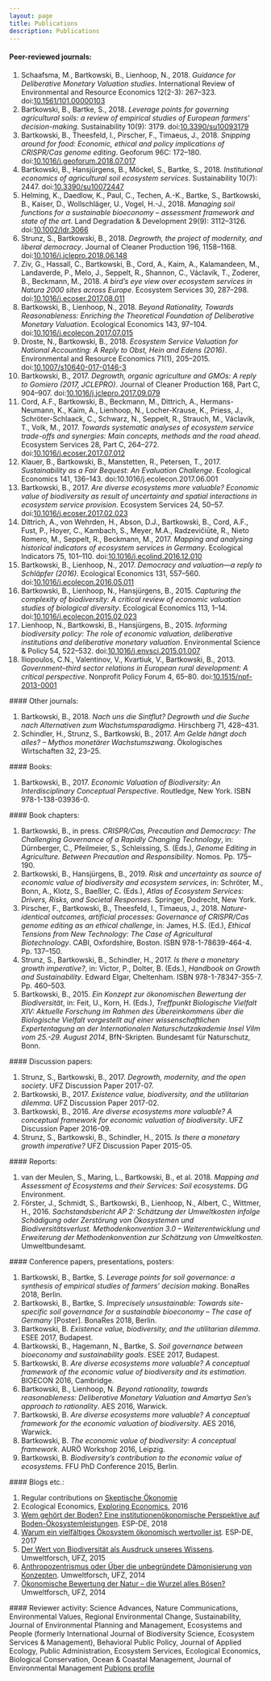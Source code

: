 ```yaml
---
layout: page
title: Publications
description: Publications
---
```


#### Peer-reviewed journals:
<ol>
<li>Schaafsma, M., Bartkowski, B., Lienhoop, N., 2018. <i>Guidance for Deliberative Monetary Valuation studies</i>. International Review of Environmental and Resource Economics 12(2-3): 267–323. doi:<a href="https://doi.org/10.1561/101.00000103">10.1561/101.00000103</a></li>
<li>Bartkowski, B., Bartke, S., 2018. <i>Leverage points for governing agricultural soils: a review of empirical studies of European farmers’ decision-making</i>. Sustainability 10(9): 3179. doi:<a href="https://doi.org/10.3390/su10093179">10.3390/su10093179</a></li>
<li>Bartkowski, B., Theesfeld, I., Pirscher, F., Timaeus, J., 2018. <i>Snipping around for food: Economic, ethical and policy implications of CRISPR/Cas genome editing</i>. Geoforum 96C: 172–180. doi:<a href="https://doi.org/10.1016/j.geoforum.2018.07.017">10.1016/j.geoforum.2018.07.017</a></li>
<li>Bartkowski, B., Hansjürgens, B., Möckel, S., Bartke, S., 2018. <i>Institutional economics of agricultural soil ecosystem services</i>. Sustainability 10(7): 2447. doi:<a href="https://doi.org/10.3390/su10072447">10.3390/su10072447</a></li>
<li>Helming, K., Daedlow, K., Paul, C., Techen, A.-K., Bartke, S., Bartkowski, B., Kaiser, D., Wollschläger, U., Vogel, H.-J., 2018. <i>Managing soil functions for a sustainable bioeconomy – assessment framework and state of the art</i>. Land Degradation & Development 29(9): 3112–3126. doi:<a href="https://doi.org/10.1002/ldr.3066">10.1002/ldr.3066</a></li>
<li>Strunz, S., Bartkowski, B., 2018. <i>Degrowth, the project of modernity, and liberal democracy</i>. Journal of Cleaner Production 196, 1158–1168. doi:<a href="https://doi.org/10.1016/j.jclepro.2018.06.148">10.1016/j.jclepro.2018.06.148</a></li>
<li>Ziv, G., Hassall, C., Bartkowski, B., Cord, A., Kaim, A., Kalamandeen, M., Landaverde, P., Melo, J., Seppelt, R., Shannon, C., Václavík, T., Zoderer, B., Beckmann, M., 2018. <i>A bird’s eye view over ecosystem services in Natura 2000 sites across Europe</i>. Ecosystem Services 30, 287–298. doi:<a href="https://doi.org/10.1016/j.ecoser.2017.08.011">10.1016/j.ecoser.2017.08.011</a></li>
<li>Bartkowski, B., Lienhoop, N., 2018. <i>Beyond Rationality, Towards Reasonableness: Enriching the Theoretical Foundation of Deliberative Monetary Valuation</i>. Ecological Economics 143, 97–104. doi:<a href="https://doi.org/10.1016/j.ecolecon.2017.07.015">10.1016/j.ecolecon.2017.07.015</a></li>
<li>Droste, N., Bartkowski, B., 2018. <i>Ecosystem Service Valuation for National Accounting: A Reply to Obst, Hein and Edens (2016)</i>. Environmental and Resource Economics 71(1), 205–2015. doi:<a href="https://doi.org/10.1007/s10640-017-0146-3">10.1007/s10640-017-0146-3</a></li>
<li>Bartkowski, B., 2017. <i>Degrowth, organic agriculture and GMOs: A reply to Gomiero (2017, JCLEPRO)</i>. Journal of Cleaner Production 168, Part C, 904–907. doi:<a href="https://doi.org/10.1016/j.jclepro.2017.09.079">10.1016/j.jclepro.2017.09.079</a></li>
<li>Cord, A.F., Bartkowski, B., Beckmann, M., Dittrich, A., Hermans-Neumann, K., Kaim, A., Lienhoop, N., Locher-Krause, K., Priess, J., Schröter-Schlaack, C., Schwarz, N., Seppelt, R., Strauch, M., Václavík, T., Volk, M., 2017. <i>Towards systematic analyses of ecosystem service trade-offs and synergies: Main concepts, methods and the road ahead</i>. Ecosystem Services 28, Part C, 264–272. doi:<a href="https://doi.org/10.1016/j.ecoser.2017.07.012">10.1016/j.ecoser.2017.07.012</a></li>
<li>Klauer, B., Bartkowski, B., Manstetten, R., Petersen, T., 2017. <i>Sustainability as a Fair Bequest: An Evaluation Challenge</i>. Ecological Economics 141, 136–143. doi:10.1016/j.ecolecon.2017.06.001</li>
<li>Bartkowski, B., 2017. <i>Are diverse ecosystems more valuable? Economic value of biodiversity as result of uncertainty and spatial interactions in ecosystem service provision</i>. Ecosystem Services 24, 50–57. doi:<a href="https://doi.org/10.1016/j.ecoser.2017.02.023">10.1016/j.ecoser.2017.02.023</a></li>
<li>Dittrich, A., von Wehrden, H., Abson, D.J., Bartkowski, B., Cord, A.F., Fust, P., Hoyer, C., Kambach, S., Meyer, M.A., Radzevičiūtė, R., Nieto Romero, M., Seppelt, R., Beckmann, M., 2017. <i>Mapping and analysing historical indicators of ecosystem services in Germany</i>. Ecological Indicators 75, 101–110. doi:<a href="https://doi.org/10.1016/j.ecolind.2016.12.010">10.1016/j.ecolind.2016.12.010</a></li>
<li>Bartkowski, B., Lienhoop, N., 2017. <i>Democracy and valuation—a reply to Schläpfer (2016)</i>. Ecological Economics 131, 557–560. doi:<a href="https://doi.org/10.1016/j.ecolecon.2016.05.011">10.1016/j.ecolecon.2016.05.011</a></li>
<li>Bartkowski, B., Lienhoop, N., Hansjürgens, B., 2015. <i>Capturing the complexity of biodiversity: A critical review of economic valuation studies of biological diversity</i>. Ecological Economics 113, 1–14. doi:<a href="https://doi.org/10.1016/j.ecolecon.2015.02.023">10.1016/j.ecolecon.2015.02.023</a></li>
<li>Lienhoop, N., Bartkowski, B., Hansjürgens, B., 2015. <i>Informing biodiversity policy: The role of economic valuation, deliberative institutions and deliberative monetary valuation</i>. Environmental Science & Policy 54, 522–532. doi:<a href="https://doi.org/10.1016/j.envsci.2015.01.007">10.1016/j.envsci.2015.01.007</a></li>
<li>Iliopoulos, C.N., Valentinov, V., Kvartiuk, V., Bartkowski, B., 2013. <i>Government–third sector relations in European rural development: A critical perspective</i>. Nonprofit Policy Forum 4, 65–80. doi:<a href="https://doi.org/10.1515/npf-2013-0001">10.1515/npf-2013-0001</a></li>
</ol>
#### Other journals:
<ol>
<li>Bartkowski, B., 2018. <i>Nach uns die Sintflut? Degrowth und die Suche nach Alternativen zum Wachstumsparadigma</i>. Hirschberg 71, 428–431.</li>
<li>Schindler, H., Strunz, S., Bartkowski, B., 2017. <i>Am Gelde hängt doch alles? – Mythos monetärer Wachstumszwang</i>. Ökologisches Wirtschaften 32, 23–25.</li>
</ol>
#### Books:
<ol>
<li>Bartkowski, B., 2017. <i>Economic Valuation of Biodiversity: An Interdisciplinary Conceptual Perspective</i>. Routledge, New York. ISBN 978-1-138-03936-0.</li>
</ol>
#### Book chapters:
<ol>
<li>Bartkowski, B., in press. <i>CRISPR/Cas, Precaution and Democracy: The Challenging Governance of a Rapidly Changing Technology</i>, in: Dürnberger, C., Pfeilmeier, S., Schleissing, S. (Eds.), <i>Genome Editing in Agriculture. Between Precaution and Responsibility</i>. Nomos. Pp. 175–190.</li>
<li>Bartkowski, B., Hansjürgens, B., 2019. <i>Risk and uncertainty as source of economic value of biodiversity and ecosystem services</i>, in: Schröter, M., Bonn, A., Klotz, S., Baeßler, C. (Eds.), <i>Atlas of Ecosystem Services: Drivers, Risks, and Societal Responses</i>. Springer, Dodrecht, New York.</li>
<li>Pirscher, F., Bartkowski, B., Theesfeld, I., Timaeus, J., 2018. <i>Nature-identical outcomes, artificial processes: Governance of CRISPR/Cas genome editing as an ethical challenge</i>, in: James, H.S. (Ed.), <i>Ethical Tensions from New Technology: The Case of Agricultural Biotechnology</i>. CABI, Oxfordshire, Boston. ISBN 978-1-78639-464-4. Pp. 137–150.</li>
<li>Strunz, S., Bartkowski, B., Schindler, H., 2017. <i>Is there a monetary growth imperative?</i>, in: Victor, P., Dolter, B. (Eds.), <i>Handbook on Growth and Sustainability</i>. Edward Elgar, Cheltenham. ISBN 978-1-78347-355-7. Pp. 460–503.</li>
<li>Bartkowski, B., 2015. <i>Ein Konzept zur ökonomischen Bewertung der Biodiversität</i>, in: Feit, U., Korn, H. (Eds.), <i>Treffpunkt Biologische Vielfalt XIV: Aktuelle Forschung im Rahmen des Übereinkommens über die Biologische Vielfalt vorgestellt auf einer wissenschaftlichen Expertentagung an der Internationalen Naturschutzakademie Insel Vilm vom 25.-29. August 2014</i>, BfN-Skripten. Bundesamt für Naturschutz, Bonn.</li>
</ol>
#### Discussion papers:
<ol>
<li>Strunz, S., Bartkowski, B., 2017. <i>Degrowth, modernity, and the open society</i>. UFZ Discussion Paper 2017-07.</li>
<li>Bartkowski, B., 2017. <i>Existence value, biodiversity, and the utilitarian dilemma</i>. UFZ Discussion Paper 2017-02.</li>
<li>Bartkowski, B., 2016. <i>Are diverse ecosystems more valuable? A conceptual framework for economic valuation of biodiversity</i>. UFZ Discussion Paper 2016-09.</li>
<li>Strunz, S., Bartkowski, B., Schindler, H., 2015. <i>Is there a monetary growth imperative?</i> UFZ Discussion Paper 2015-05.</li>
</ol>
#### Reports:
<ol>
<li>van der Meulen, S., Maring, L., Bartkowski, B., et al. 2018. <i>Mapping and Assessment of Ecosystems and their Services: Soil ecosystems</i>. DG Environment.</li>
<li>Förster, J., Schmidt, S., Bartkowski, B., Lienhoop, N., Albert, C., Wittmer, H., 2016. <i>Sachstandsbericht AP 2: Schätzung der Umweltkosten infolge Schädigung oder Zerstörung von Ökosystemen und Biodiversitätsverlust. Methodenkonvention 3.0 – Weiterentwicklung und Erweiterung der Methodenkonvention zur Schätzung von Umweltkosten</i>. Umweltbundesamt.</li>
</ol>
#### Conference papers, presentations, posters:
<ol>
<li>Bartkowski, B., Bartke, S. <i>Leverage points for soil governance: a synthesis of empirical studies of farmers’ decision making</i>. BonaRes 2018, Berlin.</li>
<li>Bartkowski, B., Bartke, S. <i>Imprecisely unsustainable: Towards site-specific soil governance for a sustainable bioeconomy – The case of Germany</i> [Poster]. BonaRes 2018, Berlin.</li>
<li>Bartkowski, B. <i>Existence value, biodiversity, and the utilitarian dilemma</i>. ESEE 2017, Budapest.</li>
<li>Bartkowski, B., Hagemann, N., Bartke, S. <i>Soil governance between bioeconomy and sustainability goals</i>. ESEE 2017, Budapest.</li>
<li>Bartkowski, B. <i>Are diverse ecosystems more valuable? A conceptual framework of the economic value of biodiversity and its estimation</i>. BIOECON 2016, Cambridge.</li>
<li>Bartkowski, B., Lienhoop, N. <i>Beyond rationality, towards reasonableness: Deliberative Monetary Valuation and Amartya Sen’s approach to rationality</i>. AES 2016, Warwick.</li>
<li>Bartkowski, B. <i>Are diverse ecosystems more valuable? A conceptual framework for the economic valuation of biodiversity</i>. AES 2016, Warwick.</li>
<li>Bartkowski, B. <i>The economic value of biodiversity: A conceptual framework</i>. AURÖ Workshop 2016, Leipzig.</li>
<li>Bartkowski, B. <i>Biodiversity’s contribution to the economic value of ecosystems</i>. FFU PhD Conference 2015, Berlin.</li>
</ol>
#### Blogs etc.:
<ol>
<li>Regular contributions on <a href="https://skeptischeoekonomie.wordpress.com">Skeptische Ökonomie</a></li>
<li>Ecological Economics, <a href="https://www.exploring-economics.org/en/">Exploring Economics</a>, 2016</li>
<li><a href="http://www.esp-de.de/wem-gehoert-der-boden/">Wem gehört der Boden? Eine institutionenökonomische Perspektive auf Boden-Ökosystemleistungen</a>. ESP-DE, 2018</li>
<li><a href="http://www.esp-de.de/warum-ein-vielfaeltiges-oekosystem-oekonomisch-wertvoller-ist/">Warum ein vielfältiges Ökosystem ökonomisch wertvoller ist</a>. ESP-DE, 2017</li>
<li><a href="https://scilogs.spektrum.de/umweltforsch/der-wert-biodiversitaet-ausdruck-unwissens/">Der Wert von Biodiversität als Ausdruck unseres Wissens</a>. Umweltforsch, UFZ, 2015</li>
<li><a href="https://scilogs.spektrum.de/umweltforsch/anthropozentrismus-oder-ueber-die-unbegruendete-daemonisierung-von-konzepten/">Anthropozentrismus oder Über die unbegründete Dämonisierung von Konzepten</a>. Umweltforsch, UFZ, 2014</li>
<li><a href="https://scilogs.spektrum.de/umweltforsch/oekonomische-bewertung-natur-wurzel-boesen/">Ökonomische Bewertung der Natur – die Wurzel alles Bösen?</a> Umweltforsch, UFZ, 2014</li>
</ol>
#### Reviewer activity:
Science Advances, Nature Communications, Environmental Values, Regional Environmental Change, Sustainability, Journal of Environmental Planning and Management, Ecosystems and People (formerly International Journal of Biodiversity Science, Ecosystem Services & Management), Behavioral Public Policy, Journal of Applied Ecology, Public Administration, Ecosystem Services, Ecological Economics, Biological Conservation, Ocean & Coastal Management, Journal of Environmental Management
<a href="https://publons.com/author/1270943/bartosz-bartkowski#profile">Publons profile</a>
